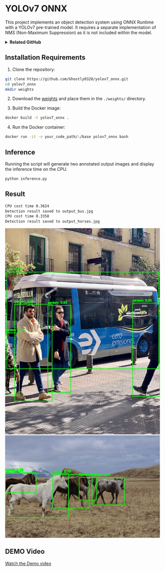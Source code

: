 # YOLOv7 ONNX

This project implements an object detection system using ONNX Runtime with a YOLOv7 pre-trained model. It requires a separate implementation of NMS (Non-Maximum Suppression) as it is not included within the model.

<details><summary><b>Related GitHub</b></summary>

* [WongKinYiu/yolov7](https://github.com/WongKinYiu/yolov7)

</details>

## Installation Requirements

1. Clone the repository:

```bash
git clone https://github.com/Ghostly0328/yolov7_onnx.git
cd yolov7_onnx
mkdir weights
```

2. Download the [weights](https://drive.google.com/file/d/1EMm-pDLzujFfwFt2Bgj2t7WmgzxF2-wj/view?usp=sharing) and place them in the `./weights/` directory.

3. Build the Docker image:

```bash
docker build -t yolov7_onnx .
```

4. Run the Docker container:

```bash
docker run -it -v your_code_path/:/base yolov7_onnx bash
```

## Inference

Running the script will generate two annotated output images and display the inference time on the CPU.
```bash
python inference.py
```

## Result

```bash
CPU cost time 0.3624
Detection result saved to output_bus.jpg
CPU cost time 0.3358
Detection result saved to output_horses.jpg
```

<img src="inference/result/output_bus.jpg" alt="示例圖片" width="512" />

<img src="inference/result/output_horses.jpg" alt="示例圖片" width="512" />

## DEMO Video

[Watch the Demo video](https://youtu.be/zynkqfNjtjs)

